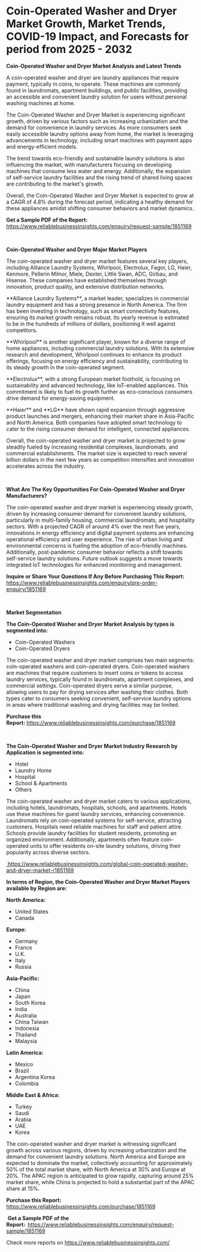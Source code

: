 <p><h1>Coin-Operated Washer and Dryer Market Growth, Market Trends, COVID-19 Impact, and Forecasts for period from 2025 - 2032</h1></p><p><strong>Coin-Operated Washer and Dryer Market Analysis and Latest Trends</strong></p>
<p><p>A coin-operated washer and dryer are laundry appliances that require payment, typically in coins, to operate. These machines are commonly found in laundromats, apartment buildings, and public facilities, providing an accessible and convenient laundry solution for users without personal washing machines at home. </p><p>The Coin-Operated Washer and Dryer Market is experiencing significant growth, driven by various factors such as increasing urbanization and the demand for convenience in laundry services. As more consumers seek easily accessible laundry options away from home, the market is leveraging advancements in technology, including smart machines with payment apps and energy-efficient models. </p><p>The trend towards eco-friendly and sustainable laundry solutions is also influencing the market, with manufacturers focusing on developing machines that consume less water and energy. Additionally, the expansion of self-service laundry facilities and the rising trend of shared living spaces are contributing to the market's growth. </p><p>Overall, the Coin-Operated Washer and Dryer Market is expected to grow at a CAGR of 4.8% during the forecast period, indicating a healthy demand for these appliances amidst shifting consumer behaviors and market dynamics.</p></p>
<p><strong>Get a Sample PDF of the Report:&nbsp;</strong> <a href="https://www.reliablebusinessinsights.com/enquiry/request-sample/1851169?utm_campaign=3582&utm_medium=2&utm_source=Github&utm_content=ia&utm_term=26032025&utm_id=coin-operated-washer-and-dryer">https://www.reliablebusinessinsights.com/enquiry/request-sample/1851169</a></p>
<p>&nbsp;</p>
<p><strong>Coin-Operated Washer and Dryer Major Market Players</strong></p>
<p><p>The coin-operated washer and dryer market features several key players, including Alliance Laundry Systems, Whirlpool, Electrolux, Fagor, LG, Haier, Kenmore, Pellerin Milnor, Miele, Dexter, Little Swan, ADC, Girbau, and Hisense. These companies have established themselves through innovation, product quality, and extensive distribution networks.</p><p>**Alliance Laundry Systems**, a market leader, specializes in commercial laundry equipment and has a strong presence in North America. The firm has been investing in technology, such as smart connectivity features, ensuring its market growth remains robust. Its yearly revenue is estimated to be in the hundreds of millions of dollars, positioning it well against competitors.</p><p>**Whirlpool** is another significant player, known for a diverse range of home appliances, including commercial laundry solutions. With its extensive research and development, Whirlpool continues to enhance its product offerings, focusing on energy efficiency and sustainability, contributing to its steady growth in the coin-operated segment.</p><p>**Electrolux**, with a strong European market foothold, is focusing on sustainability and advanced technology, like IoT-enabled appliances. This commitment is likely to fuel its growth further as eco-conscious consumers drive demand for energy-saving equipment.</p><p>**Haier** and **LG** have shown rapid expansion through aggressive product launches and mergers, enhancing their market share in Asia-Pacific and North America. Both companies have adopted smart technology to cater to the rising consumer demand for intelligent, connected appliances.</p><p>Overall, the coin-operated washer and dryer market is projected to grow steadily fueled by increasing residential complexes, laundromats, and commercial establishments. The market size is expected to reach several billion dollars in the next few years as competition intensifies and innovation accelerates across the industry.</p></p>
<p>&nbsp;</p>
<p><strong>What Are The Key Opportunities For Coin-Operated Washer and Dryer Manufacturers?</strong></p>
<p><p>The coin-operated washer and dryer market is experiencing steady growth, driven by increasing consumer demand for convenient laundry solutions, particularly in multi-family housing, commercial laundromats, and hospitality sectors. With a projected CAGR of around 4% over the next five years, innovations in energy efficiency and digital payment systems are enhancing operational efficiency and user experience. The rise of urban living and environmental concerns is fueling the adoption of eco-friendly machines. Additionally, post-pandemic consumer behavior reflects a shift towards self-service laundry solutions. Future outlook suggests a move towards integrated IoT technologies for enhanced monitoring and management.</p></p>
<p><strong>Inquire or Share Your Questions If Any Before Purchasing This Report:</strong> <a href="https://www.reliablebusinessinsights.com/enquiry/pre-order-enquiry/1851169?utm_campaign=3582&utm_medium=2&utm_source=Github&utm_content=ia&utm_term=26032025&utm_id=coin-operated-washer-and-dryer">https://www.reliablebusinessinsights.com/enquiry/pre-order-enquiry/1851169</a></p>
<p>&nbsp;</p>
<p><strong>Market Segmentation</strong></p>
<p><strong>The Coin-Operated Washer and Dryer Market Analysis by types is segmented into:</strong></p>
<p><ul><li>Coin-Operated Washers</li><li>Coin-Operated Dryers</li></ul></p>
<p><p>The coin-operated washer and dryer market comprises two main segments: coin-operated washers and coin-operated dryers. Coin-operated washers are machines that require customers to insert coins or tokens to access laundry services, typically found in laundromats, apartment complexes, and commercial settings. Coin-operated dryers serve a similar purpose, allowing users to pay for drying services after washing their clothes. Both types cater to consumers seeking convenient, self-service laundry options in areas where traditional washing and drying facilities may be limited.</p></p>
<p><strong>Purchase this Report:&nbsp;</strong><a href="https://www.reliablebusinessinsights.com/purchase/1851169?utm_campaign=3582&utm_medium=2&utm_source=Github&utm_content=ia&utm_term=26032025&utm_id=coin-operated-washer-and-dryer">https://www.reliablebusinessinsights.com/purchase/1851169</a></p>
<p>&nbsp;</p>
<p><strong>The Coin-Operated Washer and Dryer Market Industry Research by Application is segmented into:</strong></p>
<p><ul><li>Hotel</li><li>Laundry Home</li><li>Hospital</li><li>School & Apartments</li><li>Others</li></ul></p>
<p><p>The coin-operated washer and dryer market caters to various applications, including hotels, laundromats, hospitals, schools, and apartments. Hotels use these machines for guest laundry services, enhancing convenience. Laundromats rely on coin-operated systems for self-service, attracting customers. Hospitals need reliable machines for staff and patient attire. Schools provide laundry facilities for student residents, promoting an organized environment. Additionally, apartments often feature coin-operated units to offer residents on-site laundry solutions, driving their popularity across diverse sectors.</p></p>
<p><a href="https://www.reliablebusinessinsights.com/global-coin-operated-washer-and-dryer-market-r1851169?utm_campaign=3582&utm_medium=2&utm_source=Github&utm_content=ia&utm_term=26032025&utm_id=coin-operated-washer-and-dryer">&nbsp;https://www.reliablebusinessinsights.com/global-coin-operated-washer-and-dryer-market-r1851169</a></p>
<p><strong>In terms of Region, the Coin-Operated Washer and Dryer Market Players available by Region are:</strong></p>
<p>
    <p> <strong> North America: </strong>
        <ul>
            <li>United States</li>
            <li>Canada</li>
        </ul>
        </p> 
    <p> <strong> Europe: </strong>
        <ul>
            <li>Germany</li>
            <li>France</li>
            <li>U.K.</li>
            <li>Italy</li>
            <li>Russia</li>
        </ul>
        </p> 
    <p> <strong> Asia-Pacific: </strong>
        <ul>
            <li>China</li>
            <li>Japan</li>
            <li>South Korea</li>
            <li>India</li>
            <li>Australia</li>
            <li>China Taiwan</li>
            <li>Indonesia</li>
            <li>Thailand</li>
            <li>Malaysia</li>
        </ul>
        </p> 
    <p> <strong> Latin America: </strong>
        <ul>
            <li>Mexico</li>
            <li>Brazil</li>
            <li>Argentina Korea</li>
            <li>Colombia</li>
        </ul>
        </p> 
    <p> <strong> Middle East & Africa: </strong>
        <ul>
            <li>Turkey</li>
            <li>Saudi</li>
            <li>Arabia</li>
            <li>UAE</li>
            <li>Korea</li>
        </ul>
    </p>
    </p>
<p><p>The coin-operated washer and dryer market is witnessing significant growth across various regions, driven by increasing urbanization and the demand for convenient laundry solutions. North America and Europe are expected to dominate the market, collectively accounting for approximately 50% of the total market share, with North America at 30% and Europe at 20%. The APAC region is anticipated to grow rapidly, capturing around 25% market share, while China is projected to hold a substantial part of the APAC share at 15%.</p></p>
<p><strong>Purchase this Report: </strong><a href="https://www.reliablebusinessinsights.com/purchase/1851169?utm_campaign=3582&utm_medium=2&utm_source=Github&utm_content=ia&utm_term=26032025&utm_id=coin-operated-washer-and-dryer">https://www.reliablebusinessinsights.com/purchase/1851169</a></p>
<p>&nbsp;<strong>Get a Sample PDF of the Report:&nbsp;&nbsp;</strong><a href="https://www.reliablebusinessinsights.com/enquiry/request-sample/1851169?utm_campaign=3582&utm_medium=2&utm_source=Github&utm_content=ia&utm_term=26032025&utm_id=coin-operated-washer-and-dryer">https://www.reliablebusinessinsights.com/enquiry/request-sample/1851169</a></p>
<p><strong></strong></p>
<p>Check more reports on <a href="https://www.reliablebusinessinsights.com/?utm_campaign=3582&utm_medium=2&utm_source=Github&utm_content=ia&utm_term=26032025&utm_id=coin-operated-washer-and-dryer">https://www.reliablebusinessinsights.com/</a></p>